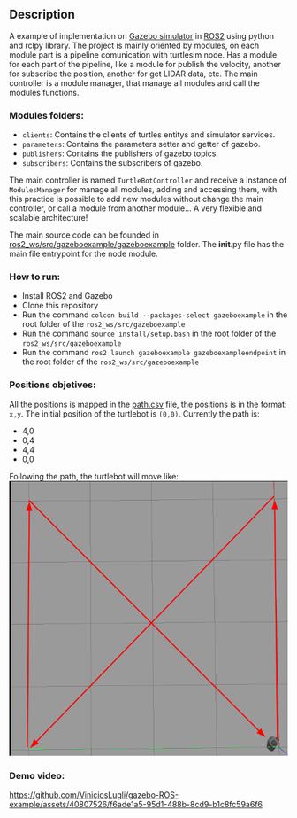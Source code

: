 ## Description

A example of implementation on [Gazebo simulator](https://gazebosim.org/) in [ROS2](https://index.ros.org/doc/ros2/) using python and rclpy library. The project is mainly oriented by modules, on each module part is a pipeline comunication with turtlesim node. Has a module for each part of the pipeline, like a module for publish the velocity, another for subscribe the position, another for get LIDAR data, etc. The main controller is a module manager, that manage all modules and call the modules functions.

### Modules folders:

-   `clients`: Contains the clients of turtles entitys and simulator services.
-   `parameters`: Contains the parameters setter and getter of gazebo.
-   `publishers`: Contains the publishers of gazebo topics.
-   `subscribers`: Contains the subscribers of gazebo.

The main controller is named `TurtleBotController` and receive a instance of `ModulesManager` for manage all modules, adding and accessing them, with this practice is possible to add new modules without change the main controller, or call a module from another module... A very flexible and scalable architecture!

The main source code can be founded in [ros2_ws/src/gazeboexample/gazeboexample](./ros2_ws/src/gazeboexample/gazeboexample) folder. The **init**.py file has the main file entrypoint for the node module.

### How to run:

-   Install ROS2 and Gazebo
-   Clone this repository
-   Run the command `colcon build --packages-select gazeboexample` in the root folder of the `ros2_ws/src/gazeboexample`
-   Run the command `source install/setup.bash` in the root folder of the `ros2_ws/src/gazeboexample`
-   Run the command `ros2 launch gazeboexample gazeboexampleendpoint` in the root folder of the `ros2_ws/src/gazeboexample`

### Positions objetives:

All the positions is mapped in the [path.csv](artifacts/path.csv) file, the positions is in the format: `x,y`. The initial position of the turtlebot is `(0,0)`. Currently the path is:

-   4,0
-   0,4
-   4,4
-   0,0

Following the path, the turtlebot will move like:
![Turtlebot path](assets/gazebo_demo_spots.png)

### Demo video:

https://github.com/ViniciosLugli/gazebo-ROS-example/assets/40807526/f6ade1a5-95d1-488b-8cd9-b1c8fc59a6f6
